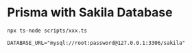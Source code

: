 # Prisma with Sakila Database

```sh
npx ts-node scripts/xxx.ts
```

```.env
DATABASE_URL="mysql://root:password@127.0.0.1:3306/sakila"
```
